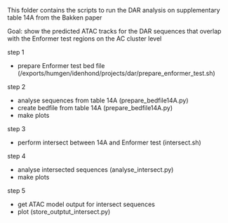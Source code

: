 This folder contains the scripts to run the DAR analysis on supplementary table 14A from the Bakken paper

Goal: show the predicted ATAC tracks for the DAR sequences that overlap with the Enformer test regions on the AC cluster level

step 1
- prepare Enformer test bed file (/exports/humgen/idenhond/projects/dar/prepare_enformer_test.sh)

step 2 
- analyse sequences from table 14A (prepare_bedfile14A.py)
- create bedfile from table 14A (prepare_bedfile14A.py)
- make plots

step 3 
- perform intersect between 14A and Enformer test (intersect.sh)

step 4 
- analyse intersected sequences (analyse_intersect.py)
- make plots 

step 5 
- get ATAC model output for intersect sequences
- plot (store_outptut_intersect.py)
